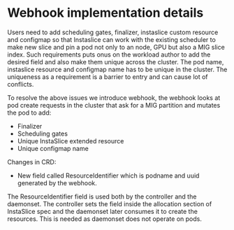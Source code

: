 # Webhook implementation details

Users need to add scheduling gates, finalizer, instaslice custom resource and configmap so that Instaslice can work with the existing scheduler to make new slice and pin a pod not only to an node, GPU but also a MIG slice index. Such requirements puts onus on the workload author to add the desired field and also make them unique across the cluster. The pod name, instaslice resource and configmap name has to be unique in the cluster. The uniqueness as a requirement is a barrier to entry and can cause lot of conflicts.

To resolve the above issues we introduce webhook, the webhook looks at pod create requests in the cluster that ask for a MIG partition and mutates the pod to add:
- Finalizer
- Scheduling gates
- Unique InstaSlice extended resource
- Unique configmap name

Changes in CRD:
- New field called ResourceIdentifier which is podname and uuid generated by the webhook.

The ResourceIdentifier field is used both by the controller and the daemonset. The controller sets the field inside the allocation section of InstaSlice spec and the daemonset later consumes it to create the resources. This is needed as daemonset does not operate on pods.
